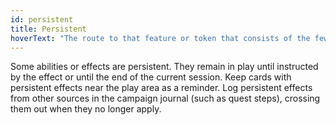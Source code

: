 ```yaml
---
id: persistent
title: Persistent
hoverText: "The route to that feature or token that consists of the fewest hexes between that feature and the component being measured to (or from)."
---
```


Some abilities or effects are persistent. They remain in play until instructed by the effect or until the end of the current session. Keep cards with persistent effects near the play area as a reminder. Log persistent effects from other sources in the campaign journal (such as quest steps), crossing them out when they no longer apply.